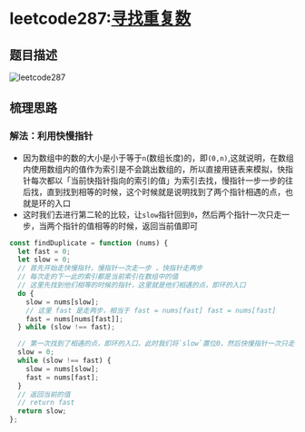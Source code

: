 # leetcode287:[寻找重复数](https://leetcode-cn.com/problems/find-the-duplicate-number/)

## 题目描述

![leetcode287](https://blog-1256985533.cos.ap-nanjing.myqcloud.com/img/leetcode287_findDuplicate.png)

## 梳理思路

### 解法：利用快慢指针

- 因为数组中的数的大小是小于等于`n`(数组长度)的，即`(0,n)`,这就说明，在数组内使用数组内的值作为索引是不会跳出数组的，所以直接用链表来模拟，快指针每次都以「当前快指针指向的索引的值」为索引去找，慢指针一步一步的往后找，直到找到相等的时候，这个时候就是说明找到了两个指针相遇的点，也就是环的入口
- 这时我们去进行第二轮的比较，让`slow`指针回到`0`，然后两个指针一次只走一步，当两个指针的值相等的时候，返回当前值即可

```javascript
const findDuplicate = function (nums) {
  let fast = 0;
  let slow = 0;
  // 首先开始走快慢指针，慢指针一次走一步 ，快指针走两步
  // 每次走的下一此的索引都是当前索引在数组中的值
  // 这里先找到他们相等的时候的指针，这里就是他们相遇的点，即环的入口
  do {
    slow = nums[slow];
    // 这里 fast 是走两步，相当于 fast = nums[fast] fast = nums[fast]
    fast = nums[nums[fast]];
  } while (slow !== fast);

  // 第一次找到了相遇的点，即环的入口，此时我们将`slow`置位0，然后快慢指针一次只走一步，寻找相等的值
  slow = 0;
  while (slow !== fast) {
    slow = nums[slow];
    fast = nums[fast];
  }
  // 返回当前的值
  // return fast
  return slow;
};
```
